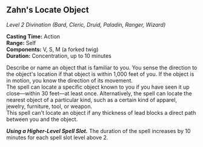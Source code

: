## Zahn's Locate Object
*Level 2 Divination (Bard, Cleric, Druid, Paladin, Ranger, Wizard)*

**Casting Time:** Action  
**Range:** Self  
**Components:** V, S, M (a forked twig)  
**Duration:** Concentration, up to 10 minutes

Describe or name an object that is familiar to you. You sense the direction to the object's location if that object is within 1,000 feet of you. If the object is in motion, you know the direction of its movement.  
The spell can locate a specific object known to you if you have seen it up close—within 30 feet—at least once. Alternatively, the spell can locate the nearest object of a particular kind, such as a certain kind of apparel, jewelry, furniture, tool, or weapon.  
This spell can't locate an object if any thickness of lead blocks a direct path between you and the object.

***Using a Higher-Level Spell Slot.*** The duration of the spell increases by 10 minutes for each spell slot level above 2.